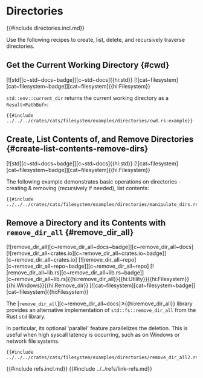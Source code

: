 # Directories

{{#include directories.incl.md}}

Use the following recipes to create, list, delete, and recursively traverse directories.

## Get the Current Working Directory {#cwd}

[![std][c~std~docs~badge]][c~std~docs]{{hi:std}} [![cat~filesystem][cat~filesystem~badge]][cat~filesystem]{{hi:Filesystem}}

`std::env::current_dir` returns the current working directory as a `Result<PathBuf>`:

```rust,editable
{{#include ../../../crates/cats/filesystem/examples/directories/cwd.rs:example}}
```

## Create, List Contents of, and Remove Directories {#create-list-contents-remove-dirs}

[![std][c~std~docs~badge]][c~std~docs]{{hi:std}} [![cat~filesystem][cat~filesystem~badge]][cat~filesystem]{{hi:Filesystem}}

The following example demonstrates basic operations on directories - creating & removing (recursively if needed), list contents:

```rust,editable
{{#include ../../../crates/cats/filesystem/examples/directories/manipulate_dirs.rs:example}}
```

## Remove a Directory and its Contents with `remove_dir_all` {#remove_dir_all}

[![remove_dir_all][c~remove_dir_all~docs~badge]][c~remove_dir_all~docs] [![remove_dir_all~crates.io][c~remove_dir_all~crates.io~badge]][c~remove_dir_all~crates.io] [![remove_dir_all~repo][c~remove_dir_all~repo~badge]][c~remove_dir_all~repo] [![remove_dir_all~lib.rs][c~remove_dir_all~lib.rs~badge]][c~remove_dir_all~lib.rs]{{hi:remove_dir_all}}{{hi:Utility}}{{hi:Filesystem}}{{hi:Windows}}{{hi:Remove_dir}} [![cat~filesystem][cat~filesystem~badge]][cat~filesystem]{{hi:Filesystem}}

The [`remove_dir_all`][c~remove_dir_all~docs]↗{{hi:remove_dir_all}} library provides an alternative implementation of `std::fs::remove_dir_all` from the Rust `std` library.

In particular, its optional 'parallel' feature parallelizes the deletion. This is useful when high syscall latency is occurring, such as on Windows or network file systems.

```rust,editable
{{#include ../../../crates/cats/filesystem/examples/directories/remove_dir_all2.rs:example}}
```

{{#include refs.incl.md}}
{{#include ../../refs/link-refs.md}}

<div class="hidden">
</div>
